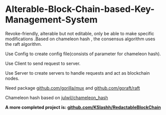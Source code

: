# Alterable-Block-Chain-based-Key-Management-System
Revoke-friendly, alterable but not editable, only be able to make specific modifications .Based on chameleon hash , the consensus algorithm uses the raft algorithm.

Use Config to create config file(consists of parameter for chameleon hash). 

Use Client to send request to server. 

Use Server to create servers to handle requests and act as blockchain nodes. 

Need package [github.com/gorilla/mux](https://github.com/gorilla/mux) and [github.com/goraft/raft](https://github.com/goraft/raft)

Chameleon hash based on [julwil/chameleon_hash](https://github.com/julwil/chameleon_hash)

**A more completed project is: [github.com/KSlashh/RedactableBlockChain](https://github.com/KSlashh/RedactableBlockChain)**
